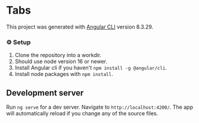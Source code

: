 # Tabs

This project was generated with [Angular CLI](https://github.com/angular/angular-cli) version 8.3.29.

### ⚙️ Setup

1. Clone the repository into a workdir.
2. Should use node version 16 or newer.
3. Install Angular cli if you haven't `npm install -g @angular/cli`.
4. Install node packages with `npm install`.

## Development server

Run `ng serve` for a dev server. Navigate to `http://localhost:4200/`. The app will automatically reload if you change any of the source files.

